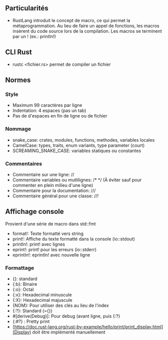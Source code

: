 ## Particularités
- RustLang introduit le concept de macro, ce qui permet la métaprogrammation. Au lieu de faire un appel de fonctions, les macros insèrent du code source lors de la compilation. Les macros se terminent par un ! (ex.: println!)

## CLI Rust
- rustc <fichier.rs> permet de compiler un fichier

## Normes
### Style
- Maximum 99 caractères par ligne
- Indentation: 4 espaces (pas un tab)
- Pas de d'espaces en fin de ligne ou de fichier

### Nommage
- snake_case: crates, modules, functions, methodes, variables locales
- CamelCase: types, traits, enum variants, type parameter (court)
- SCREAMING_SNAKE_CASE: variables statiques ou constantes

### Commentaires
- Commentaire sur une ligne: //
- Commentaire variables ou mutlilignes: /* */ (À éviter sauf pour commenter en plein milieu d'une ligne)
- Commentaire pour la documentation: ///
- Commentaire général pour une classe: //!

## Affichage console
Provient d'une série de macro dans std::fmt
- format!: Texte formatté vers string
- print!: Affiche du texte formatté dans la console (io::stdout)
- println!: print! avec lignes
- eprint!: print! pour les erreurs (io::stderr)
- eprintln!: eprintln! avec nouvelle ligne

### Formattage
- {}: standard
- {:b}: Binaire 
- {:o}: Octal 
- {:x}: Hexadecimal minuscule 
- {:X}: Hexadecimal majuscule 
- {NOM}: Pour utiliser des clés au lieu de l'index 
- {:?}: Standard (={}) 
- #[derive(Debug)]: Pour debug (avant ligne, puis {:?}
- {:#?} : Pretty print
- [https://doc.rust-lang.org/rust-by-example/hello/print/print_display.html](Display) doit être implémenté manuellement
